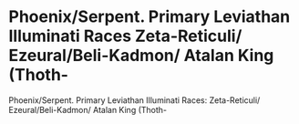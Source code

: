# Phoenix/Serpent. Primary Leviathan Illuminati Races Zeta-Reticuli/ Ezeural/Beli-Kadmon/ Atalan King (Thoth-

Phoenix/Serpent. Primary Leviathan Illuminati Races: Zeta-Reticuli/ Ezeural/Beli-Kadmon/ Atalan King (Thoth-
